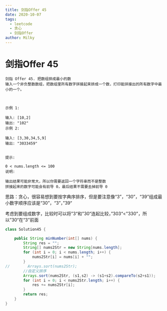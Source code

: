 ```yaml
---
title: 剑指Offer 45
date: 2020-10-07
tags:
  - leetcode
  - 贪心
  - 剑指Offer
author: Milky
---
```


# 剑指Offer 45

```
剑指 Offer 45. 把数组排成最小的数
输入一个非负整数数组，把数组里所有数字拼接起来排成一个数，打印能拼接出的所有数字中最小的一个。

 

示例 1:

输入: [10,2]
输出: "102"
示例 2:

输入: [3,30,34,5,9]
输出: "3033459"
 

提示:

0 < nums.length <= 100
说明:

输出结果可能非常大，所以你需要返回一个字符串而不是整数
拼接起来的数字可能会有前导 0，最后结果不需要去掉前导 0
```

思路：贪心，很容易想到要按字典序排序，但是要注意像“3”，“30”，“39”组成最小数字顺序应该是“30”，“3”，”39“

考虑到要组成数字，比较时可以将”3“和”30“连起比较，”303“<"330"，所以”30“在“3”前面

```java
class Solution45 {

    public String minNumber(int[] nums) {
        String res = "";
        String[] nums2Str = new String[nums.length];
        for (int i = 0; i < nums.length; i++) {
            nums2Str[i] = nums[i] + "";
        }
//        Arrays.sort(nums2Str);
        //自定义排序
        Arrays.sort(nums2Str, (s1,s2) -> (s1+s2).compareTo(s2+s1));
        for (int i = 0; i < nums2Str.length; i++) {
            res += nums2Str[i];
        }
        return res;
    }
}
```

